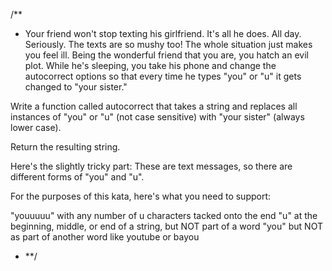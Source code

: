 


/**
 * Your friend won't stop texting his girlfriend. It's all he does. All day. Seriously. The texts are so mushy too! The whole situation just makes you feel ill. Being the wonderful friend that you are, you hatch an evil plot. While he's sleeping, you take his phone and change the autocorrect options so that every time he types "you" or "u" it gets changed to "your sister."

 Write a function called autocorrect that takes a string and replaces all instances of "you" or "u" (not case sensitive) with "your sister" (always lower case).

 Return the resulting string.

 Here's the slightly tricky part: These are text messages, so there are different forms of "you" and "u".

 For the purposes of this kata, here's what you need to support:

 "youuuuu" with any number of u characters tacked onto the end
 "u" at the beginning, middle, or end of a string, but NOT part of a word
 "you" but NOT as part of another word like youtube or bayou
 * **/
